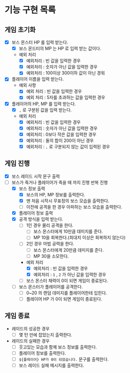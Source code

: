 # 기능 구현 목록
## 게임 초기화
- [X] 보스 몬스터 HP 를 입력 받는다.
  - [X] 보스 몬드터의 MP 는 HP 로 입력 받는 값이다.  
  - 예외 처리
    - [X] 예외처리 : 빈 값을 입력한 경우 
    - [X] 예외처리 : 숫자가 아닌 값을 입력한 경우 
    - [X] 예외처리 : 100이상 300이하 값이 아닌 경워
- [X] 플레이어 이름을 입력 받는다.
  - 예외 사항
    - [X] 예외 처리 : 빈 값을 입력한 경우
    - [X] 예외 처리 : 5자를 초과하는 값을 입력한 경우
- [X] 플레이어의 HP, MP 를 입력 받는다.
  - [X] `,` 로 구분된 값을 입력 받는다.
  - 예외 처리
    - [X] 예외처리 : 빈 값을 입력한 경우
    - [X] 예외처리 : 숫자가 아닌 값을 입력한 경우
    - [X] 예외처리 : 0보다 작은 값을 입력한 경우
    - [X] 예외처리 : 둘의 합이 200이 아닌 경우
    - [X] 예외처리 : `,` 로 구분되지 않는 값이 입력된 경우

## 게임 진행
- [X] 보스 레이드 시작 문구 출력
- [ ] 보스가 죽거나 플레이어가 죽을 때 까지 진행 반복 진행
  - [X] 보스 정보 출력
    - [X] 보스의 HP, MP 정보를 출력한다.
    - [X] 맨 처음 시작시 무표정의 보스 모습을 출력한다.
    - [ ] 이전에 공격을 한 경우 아파하는 보스 모습을 출력한다.
  - [X] 플레이어 정보 출력 
  - [X] 공격 방식을 입력 받는다.
    - [ ] 1인 경우 물리 공격을 한다. 
      - [ ] 보스 몬스터에게 10만큼 데미지를 준다.
      - [ ] MP 10을 회복한다.(최대치 이상은 회복하지 않는다)
    - [ ] 2인 경우 마법 공력을 한다.
      - [ ] 보스 몬스터에게 20만큼 데미지를 준다.
      - [ ] MP 30을 소모한다.
    - 예외 처리
      - [X] 예외처리 : 빈 값을 입력한 경우
      - [X] 예외처리 : `1` , `2` 가 아닌 값을 입력한 경우
    - [ ] 보스 몬스터 채력이 0이 되면 게임이 종료된다.
  - [ ] 보스 몬스터가 플레이어를 공격한다.
    - [ ] 0~20 의 랜덤 데미지를 플레이어한테 입힌다.
    - [ ] 플레이어 HP 가 0이 되면 게임이 종료된다.

## 게임 종료
- 레이드의 성공한 경우
  - [ ] 몇 턴 만에 잡았는지 출력한다.
- 레이드의 실패한 경우
  - [ ] 웃고있는 모습과 함께 보스 정보를 출력한다.
  - [ ] 플레이어 정보를 출력한다.
  - [ ] `${플레이어} HP가 0이 되었습니다.` 문구를 출력한다.
  - [ ] 보스 레이드 실패 메시지를 출력한다.
